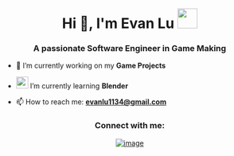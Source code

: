 <h1 align="center">Hi 👋, I'm Evan Lu <img height="40" src="[https://emoji.gg/assets/emoji/7333-parrotdance.gif](https://cdn3.emoji.gg/emojis/8632-hamstergamer.gif)"></h1>
<h3 align="center">A passionate Software Engineer in Game Making</h3>

- 🔭 I’m currently working on my **Game Projects**

- <img src="https://cdn3.emoji.gg/emojis/9998-anyascared.png" width="24px" height="24px" alt="anyaScared"></a> I’m currently learning **Blender**

- 📫 How to reach me: **evanlu1134@gmail.com**

<h3 align="center">Connect with me:</h3>
<div align="center">

[![image](https://img.shields.io/badge/LinkedIn-0077B5?style=for-the-badge&logo=linkedin&logoColor=white)](https://www.linkedin.com/in/evan-lu-/)


  
</div>
